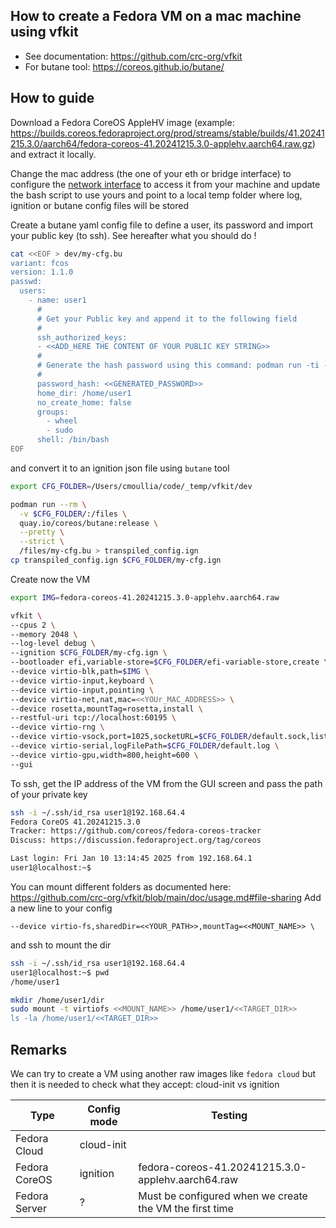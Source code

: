 ## How to create a Fedora VM on a mac machine using vfkit

- See documentation: https://github.com/crc-org/vfkit
- For butane tool: https://coreos.github.io/butane/

## How to guide

Download a Fedora CoreOS AppleHV image (example: https://builds.coreos.fedoraproject.org/prod/streams/stable/builds/41.20241215.3.0/aarch64/fedora-coreos-41.20241215.3.0-applehv.aarch64.raw.gz)
and extract it locally.

Change the mac address (the one of your eth or bridge interface) to configure the [network interface](https://github.com/crc-org/vfkit/blob/main/doc/usage.md#networking) to access it from your machine
and update the bash script to use yours and point to a local temp folder where log, ignition or butane config files will be stored

Create a butane yaml config file to define a user, its password and import your public key (to ssh). See hereafter what you should do !
```bash
cat <<EOF > dev/my-cfg.bu
variant: fcos
version: 1.1.0
passwd:
  users:
    - name: user1
      # 
      # Get your Public key and append it to the following field
      #
      ssh_authorized_keys:
      - <<ADD_HERE THE CONTENT OF YOUR PUBLIC KEY STRING>>
      #
      # Generate the hash password using this command: podman run -ti --rm quay.io/coreos/mkpasswd --method=yescrypt
      #
      password_hash: <<GENERATED_PASSWORD>>
      home_dir: /home/user1
      no_create_home: false
      groups:
        - wheel
        - sudo
      shell: /bin/bash
EOF
```

and convert it to an ignition json file using `butane` tool

```bash
export CFG_FOLDER=/Users/cmoullia/code/_temp/vfkit/dev

podman run --rm \
  -v $CFG_FOLDER/:/files \
  quay.io/coreos/butane:release \
  --pretty \
  --strict \
  /files/my-cfg.bu > transpiled_config.ign
cp transpiled_config.ign $CFG_FOLDER/my-cfg.ign  
```

Create now the VM
```bash
export IMG=fedora-coreos-41.20241215.3.0-applehv.aarch64.raw

vfkit \
--cpus 2 \
--memory 2048 \
--log-level debug \
--ignition $CFG_FOLDER/my-cfg.ign \
--bootloader efi,variable-store=$CFG_FOLDER/efi-variable-store,create \
--device virtio-blk,path=$IMG \
--device virtio-input,keyboard \
--device virtio-input,pointing \
--device virtio-net,nat,mac=<<YOUr_MAC_ADDRESS>> \
--device rosetta,mountTag=rosetta,install \
--restful-uri tcp://localhost:60195 \
--device virtio-rng \
--device virtio-vsock,port=1025,socketURL=$CFG_FOLDER/default.sock,listen \
--device virtio-serial,logFilePath=$CFG_FOLDER/default.log \
--device virtio-gpu,width=800,height=600 \
--gui
```

To ssh, get the IP address of the VM from the GUI screen and pass the path of your private key
```bash
ssh -i ~/.ssh/id_rsa user1@192.168.64.4
Fedora CoreOS 41.20241215.3.0
Tracker: https://github.com/coreos/fedora-coreos-tracker
Discuss: https://discussion.fedoraproject.org/tag/coreos

Last login: Fri Jan 10 13:14:45 2025 from 192.168.64.1
user1@localhost:~$ 
```

You can mount different folders as documented here: https://github.com/crc-org/vfkit/blob/main/doc/usage.md#file-sharing
Add a new line to your config
```aiignore
--device virtio-fs,sharedDir=<<YOUR_PATH>>,mountTag=<<MOUNT_NAME>> \
```
and ssh to mount the dir
```bash
ssh -i ~/.ssh/id_rsa user1@192.168.64.4
user1@localhost:~$ pwd
/home/user1

mkdir /home/user1/dir
sudo mount -t virtiofs <<MOUNT_NAME>> /home/user1/<<TARGET_DIR>>
ls -la /home/user1/<<TARGET_DIR>>
```

## Remarks

We can try to create a VM using another raw images like `fedora cloud` but then it is needed to check what they accept: cloud-init vs ignition

| Type          | Config mode | Testing                                                |
|---------------|-------------|--------------------------------------------------------|
| Fedora Cloud  | cloud-init  |                                                        |
| Fedora CoreOS | ignition    | fedora-coreos-41.20241215.3.0-applehv.aarch64.raw      |
| Fedora Server | ?           | Must be configured when we create the VM the first time |
